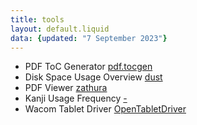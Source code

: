 ```yaml
---
title: tools
layout: default.liquid
data: {updated: "7 September 2023"}
---
```


- PDF ToC Generator [pdf.tocgen](https://github.com/Krasjet/pdf.tocgen) 
- Disk Space Usage Overview [dust](https://github.com/bootandy/dust)
- PDF Viewer [zathura](https://github.com/pwmt/zathura)
- Kanji Usage Frequency [-](https://github.com/scriptin/kanji-frequency)
- Wacom Tablet Driver [OpenTabletDriver](https://github.com/OpenTabletDriver/OpenTabletDriver)
